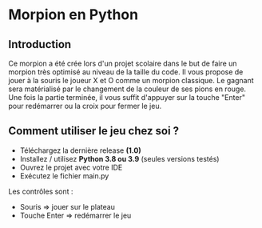 # Morpion en Python

## Introduction

Ce morpion a été crée lors d'un projet scolaire dans le but de faire un morpion très optimisé au niveau de la taille du code. 
Il vous propose de jouer à la souris le joueur X et O comme un morpion classique. Le gagnant sera matérialisé par le changement de la couleur de ses pions en rouge.
Une fois la partie terminée, il vous suffit d'appuyer sur la touche "Enter" pour redémarrer ou la croix pour fermer le jeu.

## Comment utiliser le jeu chez soi ?

- Téléchargez la dernière release **(1.0)**
- Installez / utilisez **Python 3.8 ou 3.9** (seules versions testés)
- Ouvrez le projet avec votre IDE
- Exécutez le fichier main.py


Les contrôles sont : 
- Souris => jouer sur le plateau
- Touche Enter => redémarrer le jeu
